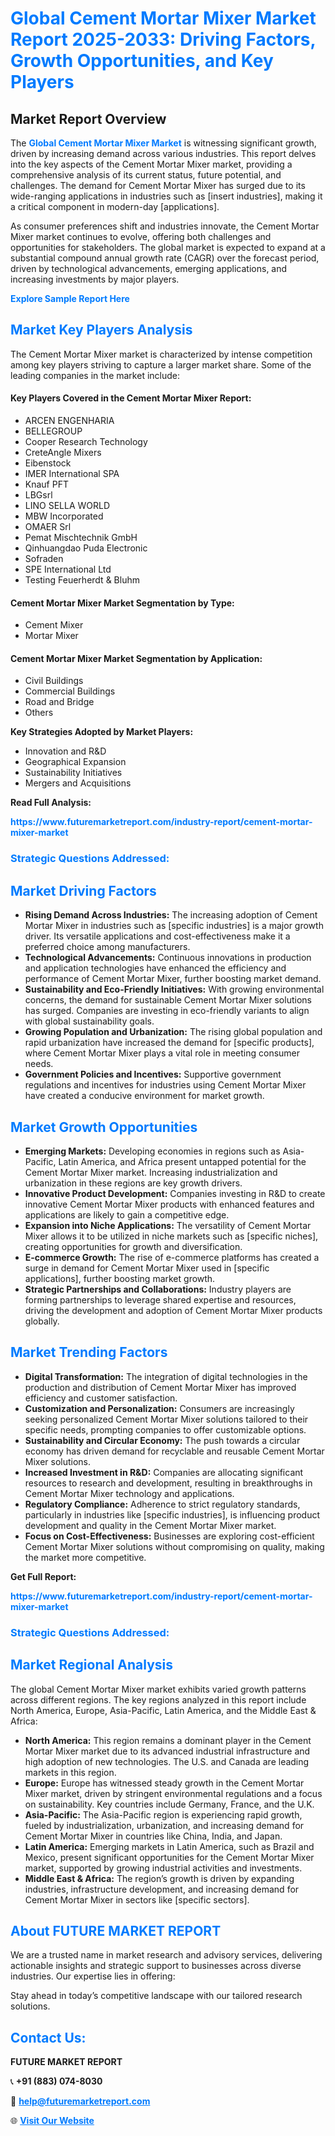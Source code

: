 <h1 style="color: #007BFF;">Global Cement Mortar Mixer Market Report 2025-2033: Driving Factors, Growth Opportunities, and Key Players</h1>

<section id="overview">
<h2>Market Report Overview</h2>
<p>The <a href="https://www.futuremarketreport.com/industry-report/cement-mortar-mixer-market" style="color: #007BFF; text-decoration: none;"><strong>Global Cement Mortar Mixer Market</strong></a> is witnessing significant growth, driven by increasing demand across various industries. This report delves into the key aspects of the Cement Mortar Mixer market, providing a comprehensive analysis of its current status, future potential, and challenges. The demand for Cement Mortar Mixer has surged due to its wide-ranging applications in industries such as [insert industries], making it a critical component in modern-day [applications].</p>
<p>As consumer preferences shift and industries innovate, the Cement Mortar Mixer market continues to evolve, offering both challenges and opportunities for stakeholders. The global market is expected to expand at a substantial compound annual growth rate (CAGR) over the forecast period, driven by technological advancements, emerging applications, and increasing investments by major players.</p>
</section>

<section id="overview">
<p><a href="https://www.futuremarketreport.com/request-sample/reportId=103587" style="color: #007BFF; text-decoration: none;"><strong>Explore Sample Report Here</strong></a></p>
</section>

<section id="key-players">
<h2 style="color: #007BFF;">Market Key Players Analysis</h2>
<p>The Cement Mortar Mixer market is characterized by intense competition among key players striving to capture a larger market share. Some of the leading companies in the market include:</p>
<h4>Key Players Covered in the Cement Mortar Mixer Report:</h4>
<ul><li>ARCEN ENGENHARIA</li><li>BELLEGROUP</li><li>Cooper Research Technology</li><li>CreteAngle Mixers</li><li>Eibenstock</li><li>IMER International SPA</li><li>Knauf PFT</li><li>LBGsrl</li><li>LINO SELLA WORLD</li><li>MBW Incorporated</li><li>OMAER Srl</li><li>Pemat Mischtechnik GmbH</li><li>Qinhuangdao Puda Electronic</li><li>Sofraden</li><li>SPE International Ltd</li><li>Testing Feuerherdt &amp; Bluhm</li></ul>
<h4>Cement Mortar Mixer Market Segmentation by Type:</h4>
<ul><li>Cement Mixer</li><li>Mortar Mixer</li></ul>

<h4>Cement Mortar Mixer Market Segmentation by Application:</h4>
<ul><li>Civil Buildings</li><li>Commercial Buildings</li><li>Road and Bridge</li><li>Others</li></ul>
<p><strong>Key Strategies Adopted by Market Players:</strong></p>
<ul>
<li>Innovation and R&D</li>
<li>Geographical Expansion</li>
<li>Sustainability Initiatives</li>
<li>Mergers and Acquisitions</li>
</ul>
</section>

<section>
<p><strong>Read Full Analysis: </strong></p><a href="https://www.futuremarketreport.com/industry-report/cement-mortar-mixer-market" style="color: #007BFF; text-decoration: none;"><strong>https://www.futuremarketreport.com/industry-report/cement-mortar-mixer-market</strong></a>
<h3 style="color: #007BFF;">Strategic Questions Addressed:</h3>
</section>

<section id="driving-factors">
<h2 style="color: #007BFF;">Market Driving Factors</h2>
<ul>
<li><strong>Rising Demand Across Industries:</strong> The increasing adoption of Cement Mortar Mixer in industries such as [specific industries] is a major growth driver. Its versatile applications and cost-effectiveness make it a preferred choice among manufacturers.</li>
<li><strong>Technological Advancements:</strong> Continuous innovations in production and application technologies have enhanced the efficiency and performance of Cement Mortar Mixer, further boosting market demand.</li>
<li><strong>Sustainability and Eco-Friendly Initiatives:</strong> With growing environmental concerns, the demand for sustainable Cement Mortar Mixer solutions has surged. Companies are investing in eco-friendly variants to align with global sustainability goals.</li>
<li><strong>Growing Population and Urbanization:</strong> The rising global population and rapid urbanization have increased the demand for [specific products], where Cement Mortar Mixer plays a vital role in meeting consumer needs.</li>
<li><strong>Government Policies and Incentives:</strong> Supportive government regulations and incentives for industries using Cement Mortar Mixer have created a conducive environment for market growth.</li>
</ul>
</section>

<section id="growth-opportunities">
<h2 style="color: #007BFF;">Market Growth Opportunities</h2>
<ul>
<li><strong>Emerging Markets:</strong> Developing economies in regions such as Asia-Pacific, Latin America, and Africa present untapped potential for the Cement Mortar Mixer market. Increasing industrialization and urbanization in these regions are key growth drivers.</li>
<li><strong>Innovative Product Development:</strong> Companies investing in R&D to create innovative Cement Mortar Mixer products with enhanced features and applications are likely to gain a competitive edge.</li>
<li><strong>Expansion into Niche Applications:</strong> The versatility of Cement Mortar Mixer allows it to be utilized in niche markets such as [specific niches], creating opportunities for growth and diversification.</li>
<li><strong>E-commerce Growth:</strong> The rise of e-commerce platforms has created a surge in demand for Cement Mortar Mixer used in [specific applications], further boosting market growth.</li>
<li><strong>Strategic Partnerships and Collaborations:</strong> Industry players are forming partnerships to leverage shared expertise and resources, driving the development and adoption of Cement Mortar Mixer products globally.</li>
</ul>
</section>

<section id="trending-factors">
<h2 style="color: #007BFF;">Market Trending Factors</h2>
<ul>
<li><strong>Digital Transformation:</strong> The integration of digital technologies in the production and distribution of Cement Mortar Mixer has improved efficiency and customer satisfaction.</li>
<li><strong>Customization and Personalization:</strong> Consumers are increasingly seeking personalized Cement Mortar Mixer solutions tailored to their specific needs, prompting companies to offer customizable options.</li>
<li><strong>Sustainability and Circular Economy:</strong> The push towards a circular economy has driven demand for recyclable and reusable Cement Mortar Mixer solutions.</li>
<li><strong>Increased Investment in R&D:</strong> Companies are allocating significant resources to research and development, resulting in breakthroughs in Cement Mortar Mixer technology and applications.</li>
<li><strong>Regulatory Compliance:</strong> Adherence to strict regulatory standards, particularly in industries like [specific industries], is influencing product development and quality in the Cement Mortar Mixer market.</li>
<li><strong>Focus on Cost-Effectiveness:</strong> Businesses are exploring cost-efficient Cement Mortar Mixer solutions without compromising on quality, making the market more competitive.</li>
</ul>
</section>

<section>
<p><strong>Get Full Report: </strong></p><a href="https://www.futuremarketreport.com/industry-report/cement-mortar-mixer-market" style="color: #007BFF; text-decoration: none;"><strong>https://www.futuremarketreport.com/industry-report/cement-mortar-mixer-market</strong></a>
<h3 style="color: #007BFF;">Strategic Questions Addressed:</h3>
</section>


<section id="regional-analysis">
<h2 style="color: #007BFF;">Market Regional Analysis</h2>
<p>The global Cement Mortar Mixer market exhibits varied growth patterns across different regions. The key regions analyzed in this report include North America, Europe, Asia-Pacific, Latin America, and the Middle East & Africa:</p>
<ul>
<li><strong>North America:</strong> This region remains a dominant player in the Cement Mortar Mixer market due to its advanced industrial infrastructure and high adoption of new technologies. The U.S. and Canada are leading markets in this region.</li>
<li><strong>Europe:</strong> Europe has witnessed steady growth in the Cement Mortar Mixer market, driven by stringent environmental regulations and a focus on sustainability. Key countries include Germany, France, and the U.K.</li>
<li><strong>Asia-Pacific:</strong> The Asia-Pacific region is experiencing rapid growth, fueled by industrialization, urbanization, and increasing demand for Cement Mortar Mixer in countries like China, India, and Japan.</li>
<li><strong>Latin America:</strong> Emerging markets in Latin America, such as Brazil and Mexico, present significant opportunities for the Cement Mortar Mixer market, supported by growing industrial activities and investments.</li>
<li><strong>Middle East & Africa:</strong> The region’s growth is driven by expanding industries, infrastructure development, and increasing demand for Cement Mortar Mixer in sectors like [specific sectors].</li>
</ul>
</section>

<footer>
<h2 style="color: #007BFF;">About FUTURE MARKET REPORT</h2>
<p>We are a trusted name in market research and advisory services, delivering actionable insights and strategic support to businesses across diverse industries. Our expertise lies in offering:</p>

<p>Stay ahead in today’s competitive landscape with our tailored research solutions.</p>

<h2 style="color: #007BFF;">Contact Us:</h2>
<p><strong>FUTURE MARKET REPORT</strong></p>
<p>📞 <strong>+91 (883) 074-8030</strong></p>
<p>📧 <strong><a href="mailto:help@futuremarketreport.com" style="color: #007BFF;">help@futuremarketreport.com</a></strong></p>
<p>🌐 <strong><a href="https://www.futuremarketreport.com/" style="color: #007BFF;">Visit Our Website</a></strong></p>
</footer>